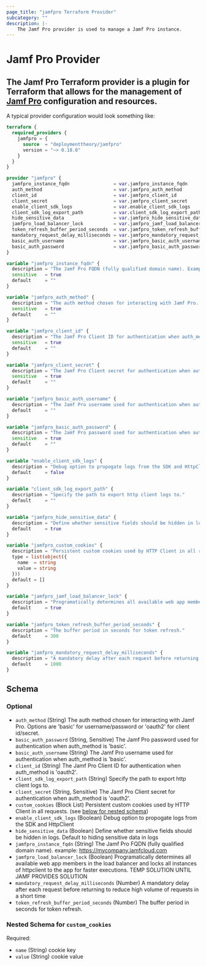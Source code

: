 ```yaml
---
page_title: "jamfpro Terraform Provider"
subcategory: ""
description: |-
    The Jamf Pro provider is used to manage a Jamf Pro instance.
---
```


# Jamf Pro Provider

The Jamf Pro Terraform provider is a plugin for Terraform that allows for the
management of [Jamf Pro](https://www.jamf.com/products/jamf-pro/) configuration and resources.
-----
A typical provider configuration would look something like:
```terraform
terraform {
  required_providers {
    jamfpro = {
      source  = "deploymenttheory/jamfpro"
      version = "~> 0.18.0"
    }
  }
}

provider "jamfpro" {
  jamfpro_instance_fqdn                = var.jamfpro_instance_fqdn
  auth_method                          = var.jamfpro_auth_method
  client_id                            = var.jamfpro_client_id
  client_secret                        = var.jamfpro_client_secret
  enable_client_sdk_logs               = var.enable_client_sdk_logs
  client_sdk_log_export_path           = var.client_sdk_log_export_path
  hide_sensitive_data                  = var.jamfpro_hide_sensitive_data
  jamfpro_load_balancer_lock           = var.jamfpro_jamf_load_balancer_lock
  token_refresh_buffer_period_seconds  = var.jamfpro_token_refresh_buffer_period_seconds
  mandatory_request_delay_milliseconds = var.jamfpro_mandatory_request_delay_milliseconds
  basic_auth_username                  = var.jamfpro_basic_auth_username
  basic_auth_password                  = var.jamfpro_basic_auth_password
}

variable "jamfpro_instance_fqdn" {
  description = "The Jamf Pro FQDN (fully qualified domain name). Example: https://mycompany.jamfcloud.com"
  sensitive   = true
  default     = ""
}

variable "jamfpro_auth_method" {
  description = "The auth method chosen for interacting with Jamf Pro. Options are 'basic' for username/password or 'oauth2' for client id/secret."
  sensitive   = true
  default     = ""
}

variable "jamfpro_client_id" {
  description = "The Jamf Pro Client ID for authentication when auth_method is 'oauth2'."
  sensitive   = true
  default     = ""
}

variable "jamfpro_client_secret" {
  description = "The Jamf Pro Client secret for authentication when auth_method is 'oauth2'."
  sensitive   = true
  default     = ""
}

variable "jamfpro_basic_auth_username" {
  description = "The Jamf Pro username used for authentication when auth_method is 'basic'."
  default     = ""
}

variable "jamfpro_basic_auth_password" {
  description = "The Jamf Pro password used for authentication when auth_method is 'basic'."
  sensitive   = true
  default     = ""
}

variable "enable_client_sdk_logs" {
  description = "Debug option to propogate logs from the SDK and HttpClient"
  default     = false
}

variable "client_sdk_log_export_path" {
  description = "Specify the path to export http client logs to."
  default     = ""
}

variable "jamfpro_hide_sensitive_data" {
  description = "Define whether sensitive fields should be hidden in logs. Default to hiding sensitive data in logs"
  default     = true
}

variable "jamfpro_custom_cookies" {
  description = "Persistent custom cookies used by HTTP Client in all requests."
  type = list(object({
    name  = string
    value = string
  }))
  default = []
}

variable "jamfpro_jamf_load_balancer_lock" {
  description = "Programatically determines all available web app members in the load balancer and locks all instances of httpclient to the app for faster executions."
  default     = true
}

variable "jamfpro_token_refresh_buffer_period_seconds" {
  description = "The buffer period in seconds for token refresh."
  default     = 300
}

variable "jamfpro_mandatory_request_delay_milliseconds" {
  description = "A mandatory delay after each request before returning to reduce high volume of requests in a short time."
  default     = 1000
}
```

<!-- schema generated by tfplugindocs -->
## Schema

### Optional

- `auth_method` (String) The auth method chosen for interacting with Jamf Pro. Options are 'basic' for username/password or 'oauth2' for client id/secret.
- `basic_auth_password` (String, Sensitive) The Jamf Pro password used for authentication when auth_method is 'basic'.
- `basic_auth_username` (String) The Jamf Pro username used for authentication when auth_method is 'basic'.
- `client_id` (String) The Jamf Pro Client ID for authentication when auth_method is 'oauth2'.
- `client_sdk_log_export_path` (String) Specify the path to export http client logs to.
- `client_secret` (String, Sensitive) The Jamf Pro Client secret for authentication when auth_method is 'oauth2'.
- `custom_cookies` (Block List) Persistent custom cookies used by HTTP Client in all requests. (see [below for nested schema](#nestedblock--custom_cookies))
- `enable_client_sdk_logs` (Boolean) Debug option to propogate logs from the SDK and HttpClient
- `hide_sensitive_data` (Boolean) Define whether sensitive fields should be hidden in logs. Default to hiding sensitive data in logs
- `jamfpro_instance_fqdn` (String) The Jamf Pro FQDN (fully qualified domain name). example: https://mycompany.jamfcloud.com
- `jamfpro_load_balancer_lock` (Boolean) Programatically determines all available web app members in the load balancer and locks all instances of httpclient to the app for faster executions. 
TEMP SOLUTION UNTIL JAMF PROVIDES SOLUTION
- `mandatory_request_delay_milliseconds` (Number) A mandatory delay after each request before returning to reduce high volume of requests in a short time
- `token_refresh_buffer_period_seconds` (Number) The buffer period in seconds for token refresh.

<a id="nestedblock--custom_cookies"></a>
### Nested Schema for `custom_cookies`

Required:

- `name` (String) cookie key
- `value` (String) cookie value